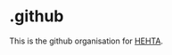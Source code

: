 # .github

This is the github organisation for [HEHTA](https://www.gla.ac.uk/schools/healthwellbeing/research/hehta/).
